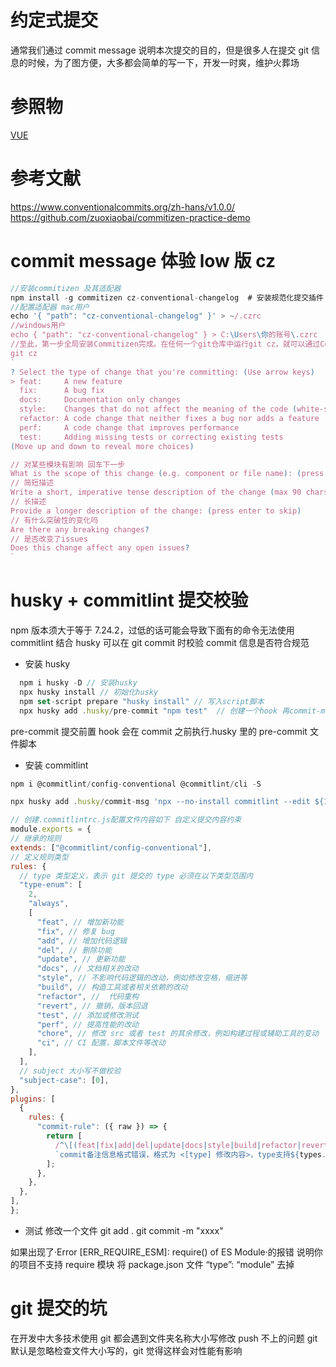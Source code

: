 # 约定式提交

通常我们通过 commit message 说明本次提交的目的，但是很多人在提交 git 信息的时候，为了图方便，大多都会简单的写一下，开发一时爽，维护火葬场

# 参照物

[VUE](https://github.com/vuejs/vue)

# 参考文献

https://www.conventionalcommits.org/zh-hans/v1.0.0/
https://github.com/zuoxiaobai/commitizen-practice-demo

# commit message 体验 low 版 cz

```javascript
//安装commitizen 及其适配器
npm install -g commitizen cz-conventional-changelog  # 安装规范化提交插件
//配置适配器 mac用户
echo '{ "path": "cz-conventional-changelog" }' > ~/.czrc
//windows用户
echo { "path": "cz-conventional-changelog" } > C:\Users\你的账号\.czrc
//至此，第一步全局安装Commitizen完成。在任何一个git仓库中运行git cz，就可以通过Commitizen来填写commit message完成提交。
git cz
`
? Select the type of change that you're committing: (Use arrow keys)
> feat:     A new feature
  fix:      A bug fix
  docs:     Documentation only changes
  style:    Changes that do not affect the meaning of the code (white-space, formatting, missing semi-colons, etc)
  refactor: A code change that neither fixes a bug nor adds a feature
  perf:     A code change that improves performance
  test:     Adding missing tests or correcting existing tests
(Move up and down to reveal more choices)

// 对某些模块有影响 回车下一步
What is the scope of this change (e.g. component or file name): (press enter to skip)
// 简短描述
Write a short, imperative tense description of the change (max 90 chars):
// 长描述
Provide a longer description of the change: (press enter to skip)
// 有什么突破性的变化吗
Are there any breaking changes?
// 是否改变了issues
Does this change affect any open issues?
`

```

# husky + commitlint 提交校验

npm 版本须大于等于 7.24.2，过低的话可能会导致下面有的命令无法使用
commitlint 结合 husky 可以在 git commit 时校验 commit 信息是否符合规范

- 安装 husky

```js
  npm i husky -D // 安装husky
  npx husky install // 初始化husky
  npm set-script prepare "husky install" // 写入script脚本
  npx husky add .husky/pre-commit "npm test"  // 创建一个hook 再commit-m 前置执行个npm 命令


```

pre-commit 提交前置 hook 会在 commit 之前执行.husky 里的 pre-commit 文件脚本

- 安装 commitlint

```js
npm i @commitlint/config-conventional @commitlint/cli -S

npx husky add .husky/commit-msg 'npx --no-install commitlint --edit ${1}'  // 配置校验提交信息钩子

// 创建.commitlintrc.js配置文件内容如下 自定义提交内容约束
module.exports = {
// 继承的规则
extends: ["@commitlint/config-conventional"],
// 定义规则类型
rules: {
  // type 类型定义，表示 git 提交的 type 必须在以下类型范围内
  "type-enum": [
    2,
    "always",
    [
      "feat", // 增加新功能
      "fix", // 修复 bug
      "add", // 增加代码逻辑
      "del", // 删除功能
      "update", // 更新功能
      "docs", // 文档相关的改动
      "style", // 不影响代码逻辑的改动，例如修改空格，缩进等
      "build", // 构造工具或者相关依赖的改动
      "refactor", //  代码重构
      "revert", // 撤销，版本回退
      "test", // 添加或修改测试
      "perf", // 提高性能的改动
      "chore", // 修改 src 或者 test 的其余修改，例如构建过程或辅助工具的变动
      "ci", // CI 配置，脚本文件等改动
    ],
  ],
  // subject 大小写不做校验
  "subject-case": [0], 
},
plugins: [
  {
    rules: {
      "commit-rule": ({ raw }) => {
        return [
          /^\[(feat|fix|add|del|update|docs|style|build|refactor|revert|test|perf|chore)].+/g.test(raw),
          `commit备注信息格式错误，格式为 <[type] 修改内容>，type支持${types.join(",")}`,
        ];
      },
    },
  },
],
};

```

- 测试
  修改一个文件
  git add .
  git commit -m "xxxx"

如果出现了·Error [ERR_REQUIRE_ESM]: require() of ES Module·的报错 说明你的项目不支持 require 模块
将 package.json 文件 “type”: “module” 去掉 

# git 提交的坑

在开发中大多技术使用 git 都会遇到文件夹名称大小写修改 push 不上的问题
git 默认是忽略检查文件大小写的，git 觉得这样会对性能有影响
